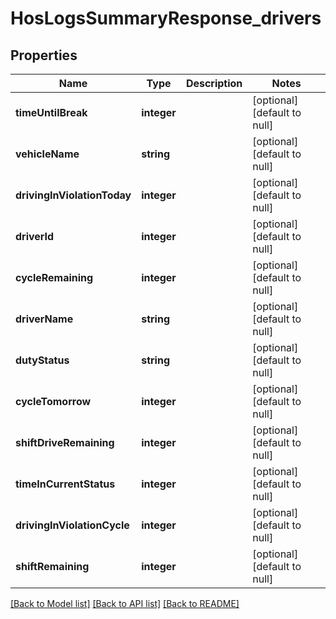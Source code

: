 # HosLogsSummaryResponse_drivers

## Properties
Name | Type | Description | Notes
------------ | ------------- | ------------- | -------------
**timeUntilBreak** | **integer** |  | [optional] [default to null]
**vehicleName** | **string** |  | [optional] [default to null]
**drivingInViolationToday** | **integer** |  | [optional] [default to null]
**driverId** | **integer** |  | [optional] [default to null]
**cycleRemaining** | **integer** |  | [optional] [default to null]
**driverName** | **string** |  | [optional] [default to null]
**dutyStatus** | **string** |  | [optional] [default to null]
**cycleTomorrow** | **integer** |  | [optional] [default to null]
**shiftDriveRemaining** | **integer** |  | [optional] [default to null]
**timeInCurrentStatus** | **integer** |  | [optional] [default to null]
**drivingInViolationCycle** | **integer** |  | [optional] [default to null]
**shiftRemaining** | **integer** |  | [optional] [default to null]

[[Back to Model list]](../README.md#documentation-for-models) [[Back to API list]](../README.md#documentation-for-api-endpoints) [[Back to README]](../README.md)


